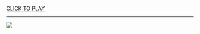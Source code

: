 
<a href="https://premium76.site?title=learn_to_fly_unblocked_games&ref=13M">CLICK TO PLAY</a></h3>
<hr>

<a href="https://premium76.site?title=learn_to_fly_unblocked_games&ref=13M"><img src="https://clearcache.store/games.png"></a>



